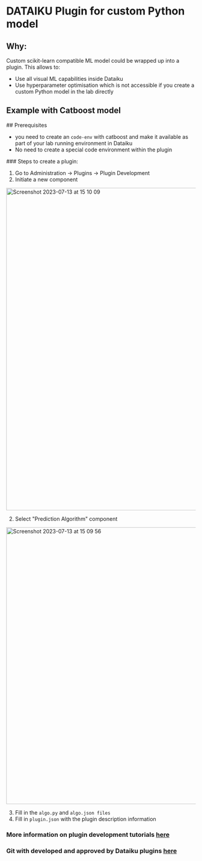 # DATAIKU Plugin for custom Python model

## Why: 
Custom scikit-learn compatible ML model could be wrapped up into a plugin. 
This allows to: 
- Use all visual ML capabilities inside Dataiku
- Use hyperparameter optimisation which is not accessible if you create a custom Python model in the lab directly 

## Example with Catboost model 
## Prerequisites
- you need to create an ```code-env``` with catboost and make it available as part of your lab running environment in Dataiku
- No need to create a special code environment within the plugin

### Steps to create a plugin: 

1. Go to Administration -> Plugins -> Plugin Development
2. Initiate a new component 

<img width="855" alt="Screenshot 2023-07-13 at 15 10 09" src="https://github.com/vasilisa/custom_plugin_catboost/assets/2486429/efb4df1d-3c63-42ac-8693-d10c59458d44">

2. Select "Prediction Algorithm" component 
<img width="734" alt="Screenshot 2023-07-13 at 15 09 56" src="https://github.com/vasilisa/custom_plugin_catboost/assets/2486429/dc828eb5-00e8-419b-a55a-c6a90ef9f845">

3. Fill in the ```algo.py``` and ```algo.json files```
4. Fill in ```plugin.json``` with the plugin description information 

### More information on plugin development tutorials [here](https://knowledge.dataiku.com/latest/plugins/development/index.html)
### Git with developed and approved by Dataiku plugins [here](https://github.com/dataiku/dataiku-contrib)
